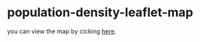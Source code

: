 # population-density-leaflet-map



you can view the map by cicking [here](https://cdn.rawgit.com/fangnandu/population-density-leaflet-map/dd0964b5/statepopulation.html).
